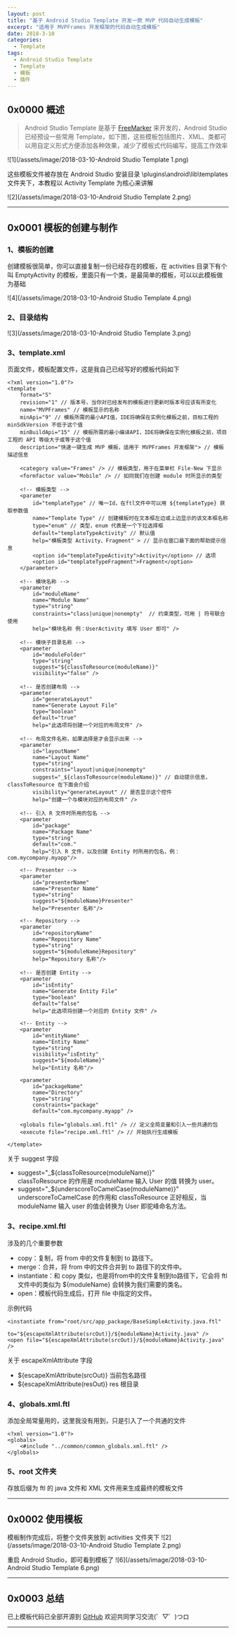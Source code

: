 ```yaml
---
layout: post
title: "基于 Android Studio Template 开发一款 MVP 代码自动生成模板"
excerpt: "适用于 MVPFrames 开发框架的代码自动生成模板"
date: 2018-3-10
categories:
  - Template
tags:
  - Android Studio Template
  - Template
  - 模板
  - 插件
---
```


## 0x0000 概述
> Android Studio Template 是基于 [FreeMarker](https://baike.baidu.com/item/freemarker/9489366?fr=aladdin) 来开发的，Android Studio 已经预设一些常用 Template，如下图，这些模板包括图片、XML、类都可以用自定义形式方便添加各种效果，减少了模板式代码编写，提高工作效率

![1](/assets/image/2018-03-10-Android Studio Template 1.png)  

这些模板文件被存放在 Android Studio 安装目录 \plugins\android\lib\templates 文件夹下，本教程以 Activity Template 为核心来讲解

![2](/assets/image/2018-03-10-Android Studio Template 2.png)  

-------------------

## 0x0001 模板的创建与制作  
### 1、模板的创建
创建模板很简单，你可以直接复制一份已经存在的模板，在 activities 目录下有个叫 EmptyActivity 的模板，里面只有一个类，是最简单的模板，可以以此模板做为基础

![4](/assets/image/2018-03-10-Android Studio Template 4.png)

### 2、目录结构
![3](/assets/image/2018-03-10-Android Studio Template 3.png)  

### 3、template.xml
页面文件，模板配置文件，这是我自己已经写好的模板代码如下

```
<?xml version="1.0"?>
<template
    format="5"
    revision="1" // 版本号，当你对已经发布的模板进行更新时版本号应该有所变化
    name="MVPFrames" // 模板显示的名称
    minApi="9" // 模板所需的最小API值，IDE将确保在实例化模板之前，目标工程的 minSdkVersion 不低于这个值
    minBuildApi="15" // 模板所需的最小编译API，IDE将确保在实例化模板之前，项目工程的 API 等级大于或等于这个值
    description="快速一键生成 MVP 模板，适用于 MVPFrames 开发框架"> // 模板描述信息

    <category value="Frames" /> // 模板类型，用于在菜单栏 File-New 下显示
    <formfactor value="Mobile" /> // 如同我们在创建 module 时所显示的类型

    <!-- 模板类型 -->
    <parameter
        id="templateType" // 唯一Id，在ftl文件中可以用 ${templateType} 获取参数值
        name="Template Type" // 创建模板时在文本框左边或上边显示的该文本框名称
        type="enum" // 类型，enum 代表是一个下拉选择框
        default="templateTypeActivity" // 默认值
        help="模板类型 Activity、Fragment" > // 显示在窗口最下面的帮助提示信息
        <option id="templateTypeActivity">Activity</option> // 选项
        <option id="templateTypeFragment">Fragment</option>
    </parameter>

    <!-- 模块名称 -->
    <parameter
        id="moduleName"
        name="Module Name"
        type="string"
        constraints="class|unique|nonempty"  // 约束类型，可用 | 符号联合使用
        help="模块名称 例：UserActivity 填写 User 即可" />

    <!-- 模块子目录名称 -->
    <parameter
        id="moduleFolder"
        type="string"
        suggest="${classToResource(moduleName)}"  
        visibility="false" />

    <!-- 是否创建布局 -->
    <parameter
        id="generateLayout"
        name="Generate Layout File"
        type="boolean"
        default="true"
        help="此选项将创建一个对应的布局文件" />

    <!-- 布局文件名称，如果选择是才会显示出来 -->
    <parameter
        id="layoutName"
        name="Layout Name"
        type="string"
        constraints="layout|unique|nonempty"
        suggest="_${classToResource(moduleName)}" // 自动提示信息，classToResource 在下面会介绍
        visibility="generateLayout" // 是否显示这个控件
        help="创建一个与模块对应的布局文件" />

    <!-- 引入 R 文件时所用的包名 -->
    <parameter
        id="package"
        name="Package Name"
        type="string"
        default="com." 
        help="引入 R 文件，以及创建 Entity 时所用的包名，例：com.mycompany.myapp"/>

    <!-- Presenter -->
    <parameter
        id="presenterName"
        name="Presenter Name"
        type="string"
        suggest="${moduleName}Presenter"
        help="Presenter 名称"/>

    <!-- Repository -->
    <parameter
        id="repositoryName"
        name="Repository Name"
        type="string"
        suggest="${moduleName}Repository"
        help="Repository 名称"/>

    <!-- 是否创建 Entity -->
    <parameter
        id="isEntity"
        name="Generate Entity File"
        type="boolean"
        default="false"
        help="此选项将创建一个对应的 Entity 文件" />

    <!-- Entity -->
    <parameter
        id="entityName"
        name="Entity Name"
        type="string"
        visibility="isEntity"
        suggest="${moduleName}"
        help="Entity 名称"/>

    <parameter
        id="packageName"
        name="Directory"
        type="string"
        constraints="package"
        default="com.mycompany.myapp" />

    <globals file="globals.xml.ftl" /> // 定义全局变量和引入一些共通的包
    <execute file="recipe.xml.ftl" /> // 开始执行生成模板

</template>
```

关于 suggest 字段  
* suggest="_${classToResource(moduleName)}"  
classToResource 的作用是 moduleName 输入 User 的值 转换为 user。    
* suggest="_${underscoreToCamelCase(moduleName)}"  
underscoreToCamelCase 的作用和 classToResource 正好相反，当 moduleName 输入 user 的值会转换为 User 即驼峰命名方法。    

### 3、recipe.xml.ftl
涉及的几个重要参数  
* copy：复制，将 from 中的文件复制到 to 路径下。  
* merge：合并，将 from 中的文件合并到 to 路径下的文件中。  
* instantiate：和 copy 类似，也是将from中的文件复制到to路径下，它会将 ftl 文件中的类似为 ${moduleName} 会转换为我们需要的类名。  
* open：模板代码生成后，打开 file 中指定的文件。  
  
示例代码
```
<instantiate from="root/src/app_package/BaseSimpleActivity.java.ftl"
                   to="${escapeXmlAttribute(srcOut)}/${moduleName}Activity.java" />
<open file="${escapeXmlAttribute(srcOut)}/${moduleName}Activity.java" />
```

关于 escapeXmlAttribute 字段  
* ${escapeXmlAttribute(srcOut)} 当前包名路径  
* ${escapeXmlAttribute(resOut)} res 根目录  

### 4、globals.xml.ftl
添加全局常量用的，这里我没有用到，只是引入了一个共通的文件
```
<?xml version="1.0"?>
<globals>
    <#include "../common/common_globals.xml.ftl" />
</globals>
```

### 5、root 文件夹
存放后缀为 ftl 的 java 文件和 XML 文件用来生成最终的模板文件

-------------------

## 0x0002 使用模板
模板制作完成后，将整个文件夹放到 activities 文件夹下
![2](/assets/image/2018-03-10-Android Studio Template 2.png)  

重启 Android Studio，即可看到模板了
![6](/assets/image/2018-03-10-Android Studio Template 6.png)  

-------------------

## 0x0003 总结
已上模板代码已全部开源到 [GitHub](https://github.com/RockyQu/FramesTemplate) 欢迎共同学习交流(゜▽゜)つロ

-------------------